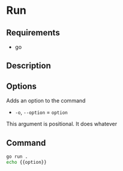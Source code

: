 # Run
## Requirements
- go

## Description

## Options
Adds an option to the command
- `-o`, `--option` = `option`

This argument is positional. It does whatever 


## Command
```bash
go run .
echo {{option}}
```
